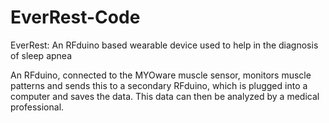 # EverRest-Code

EverRest: An RFduino based wearable device used to help in the diagnosis of sleep apnea

An RFduino, connected to the MYOware muscle sensor, monitors muscle patterns and sends this to a secondary RFduino, which is plugged into a computer and saves the data. 
This data can then be analyzed by a medical professional.
